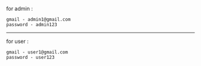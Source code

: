 for admin :
```
gmail - admin1@gmail.com
password - admin123

```

---
for user :
```
gmail - user1@gmail.com
password - user123

```
